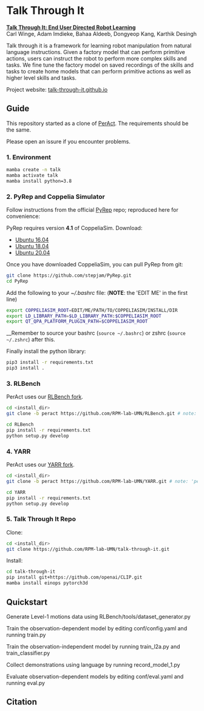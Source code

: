 # Talk Through It

[**Talk Through It: End User Directed Robot Learning**](https://arxiv.org)<br>
Carl Winge, Adam Imdieke, Bahaa Aldeeb, Dongyeop Kang, Karthik Desingh

Talk through it is a framework for learning robot manipulation from natural language instructions.
Given a factory model that can perform primitive actions, users can instruct the robot to perform 
more complex skills and tasks. We fine tune the factory model on saved recordings of the skills and tasks 
to create home models that can perform primitive actions as well as higher level skills and tasks.

Project website: [talk-through-it.github.io](https://talk-through-it.github.io)

## Guide
This repository started as a clone of [PerAct](https://github.com/peract/peract). The requirements should be the same.

Please open an issure if you encounter problems.

### 1. Environment
```bash
mamba create -n talk
mamba activate talk
mamba install python=3.8
```

### 2. PyRep and Coppelia Simulator

Follow instructions from the official [PyRep](https://github.com/stepjam/PyRep) repo; reproduced here for convenience:

PyRep requires version **4.1** of CoppeliaSim. Download: 
- [Ubuntu 16.04](https://www.coppeliarobotics.com/files/V4_1_0/CoppeliaSim_Edu_V4_1_0_Ubuntu16_04.tar.xz)
- [Ubuntu 18.04](https://www.coppeliarobotics.com/files/V4_1_0/CoppeliaSim_Edu_V4_1_0_Ubuntu18_04.tar.xz)
- [Ubuntu 20.04](https://www.coppeliarobotics.com/files/V4_1_0/CoppeliaSim_Edu_V4_1_0_Ubuntu20_04.tar.xz)

Once you have downloaded CoppeliaSim, you can pull PyRep from git:

```bash
git clone https://github.com/stepjam/PyRep.git
cd PyRep
```

Add the following to your *~/.bashrc* file: (__NOTE__: the 'EDIT ME' in the first line)

```bash
export COPPELIASIM_ROOT=EDIT/ME/PATH/TO/COPPELIASIM/INSTALL/DIR
export LD_LIBRARY_PATH=$LD_LIBRARY_PATH:$COPPELIASIM_ROOT
export QT_QPA_PLATFORM_PLUGIN_PATH=$COPPELIASIM_ROOT
```

__Remember to source your bashrc (`source ~/.bashrc`) or 
zshrc (`source ~/.zshrc`) after this.

Finally install the python library:

```bash
pip3 install -r requirements.txt
pip3 install .
```

### 3. RLBench

PerAct uses our [RLBench fork](https://github.com/RPM-lab-UMN/RLBench/tree/peract). 

```bash
cd <install_dir>
git clone -b peract https://github.com/RPM-lab-UMN/RLBench.git # note: 'peract' branch

cd RLBench
pip install -r requirements.txt
python setup.py develop
```

### 4. YARR

PerAct uses our [YARR fork](https://github.com/RPM-lab-UMN/YARR/tree/peract).

```bash
cd <install_dir>
git clone -b peract https://github.com/RPM-lab-UMN/YARR.git # note: 'peract' branch

cd YARR
pip install -r requirements.txt
python setup.py develop
```

### 5. Talk Through It Repo
Clone:
```bash
cd <install_dir>
git clone https://github.com/RPM-lab-UMN/talk-through-it.git
```

Install:
```bash
cd talk-through-it
pip install git+https://github.com/openai/CLIP.git
mamba install einops pytorch3d
```
## Quickstart
Generate Level-1 motions data using RLBench/tools/dataset_generator.py

Train the observation-dependent model by editing conf/config.yaml and running train.py

Train the observation-independent model by running train_l2a.py and train_classifier.py

Collect demonstrations using language by running record_model_1.py

Evaluate observation-dependent models by editing conf/eval.yaml and running eval.py

## Citation